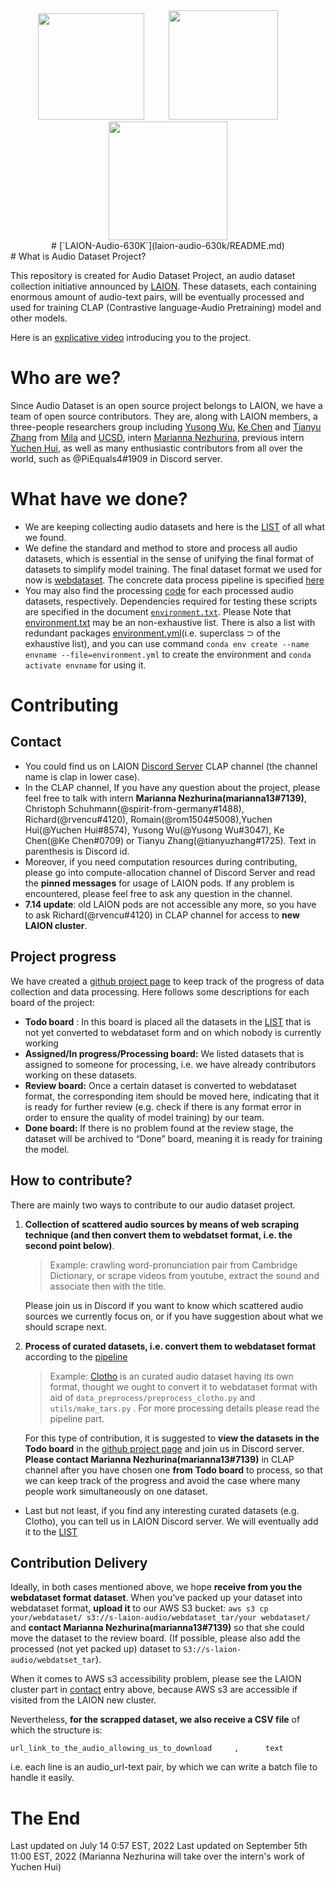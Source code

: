<div align = "center">
<a href="./data_collection/README.md"><img src= "https://img.shields.io/badge/%20-List%20of%20all%20Datasets-red" width = "170px" /></a> &nbsp;&nbsp;&nbsp;&nbsp;&nbsp;&nbsp;&nbsp;&nbsp;&nbsp;<a href="https://github.com/orgs/LAION-AI/projects/2/views/1"><img src= "https://img.shields.io/badge/%20-Github%20Project%20Page-red" width = "175px" /></a>&nbsp;&nbsp;&nbsp;&nbsp;&nbsp;&nbsp;&nbsp;&nbsp;<a href="./data_preprocess/README.md"><img src= "https://img.shields.io/badge/%20-Data%20Process%20Pipeline-red" width = "190px" /></a>
</div> 
<center>
# [`LAION-Audio-630K`](laion-audio-630k/README.md)
</center>
# What is Audio Dataset Project?

This repository is created for Audio Dataset Project, an audio dataset collection initiative announced by [LAION](https://laion.ai/). These datasets, each containing enormous amount of audio-text pairs, will be eventually processed and used for training CLAP (Contrastive language-Audio Pretraining) model and other models.

Here is an [explicative video](https://youtu.be/U16VyK2eIYU) introducing you to the project.


# Who are we?

Since Audio Dataset is an open source project belongs to LAION, we have a team of open source contributors. They are, along with LAION members, a three-people researchers group including [Yusong Wu](https://lukewys.github.io/), [Ke Chen](https://www.knutchen.com/) and [Tianyu Zhang](https://mila.quebec/en/person/tianyu-zhang/) from [Mila](https://mila.quebec/) and [UCSD](https://ucsd.edu/), intern [Marianna Nezhurina](https://github.com/marianna13),  previous intern [Yuchen Hui](https://github.com/YuchenHui22314), as well as many enthusiastic contributors from all over the world, such as @PiEquals4#1909 in Discord server.

# What have we done?

- We are keeping collecting audio datasets and here is the [LIST](./data_collection/README.md) of all what we found.
- We define the standard and method to store and process all audio datasets, which is essential in the sense of unifying the final format of datasets to simplify model training. The final dataset format we used for now is [webdataset](https://github.com/webdataset/webdataset). The concrete data process pipeline is specified [here](data_preprocess/README.md) 
- You may also find the processing [code](./data_preprocess/) for each processed audio datasets, respectively. Dependencies required for testing these scripts are specified in the document [`environment.txt`](./data_preprocess/environment.txt). Please Note that [environment.txt](./data_preprocess/environment.txt) may be an non-exhaustive list. There is also a list with redundant packages [environment.yml](./data_preprocess/environment.yml)(i.e. superclass $\supset$ of the exhaustive list), and you can use command `conda env create --name envname --file=environment.yml` to create the environment and `conda activate envname` for using it. 

# Contributing

## Contact

- You could find us on LAION [Discord Server](https://discord.com/invite/eq3cAMZtCC) CLAP channel (the channel name is clap in lower case).
- In the CLAP channel, If you have any question about the project, please feel free to talk with intern **Marianna Nezhurina(marianna13#7139)**, Christoph Schuhmann(@spirit-from-germany#1488), Richard(@rvencu#4120), Romain(@rom1504#5008),Yuchen Hui(@Yuchen Hui#8574), Yusong Wu(@Yusong Wu#3047), Ke Chen(@Ke Chen#0709) or Tianyu Zhang(@tianyuzhang#1725). Text in parenthesis is Discord id.
- Moreover, if you need computation resources during contributing, please go into compute-allocation channel of Discord Server and read the **pinned messages** for usage of LAION pods. If any problem is encountered, please feel free to ask any question in the channel.
- **7.14 update**: old LAION pods are not accessible any more, so you have to ask Richard(@rvencu#4120) in CLAP channel for access to **new LAION cluster**.

## Project progress

We have created a [github project page](https://github.com/orgs/LAION-AI/projects/2) to keep track of the progress of data collection and data processing. Here follows some descriptions for each board of the project:

- **Todo board** : In this board is placed all the datasets in the [LIST](./data_collection/README.md) that is not yet converted to webdataset form and on which nobody is currently working
- **Assigned/In progress/Processing board:** We listed datasets that is assigned to someone for processing, i.e. we have already contributors working on these datasets.
- **Review board:**  Once a certain dataset is converted to webdataset format, the corresponding item should be moved here, indicating that it is ready for further review (e.g. check if there is any format error in order to ensure the quality of model training) by our team.
- **Done board:**  If there is no problem found at the review stage, the dataset will be archived to “Done” board, meaning it is ready for training the model.

## How to contribute?

There are mainly two ways to contribute to our audio dataset project.

1. **Collection of scattered audio sources by means of web scraping technique (and then convert them to webdatset format, i.e. the second point below)**. 
    > Example: crawling word-pronunciation pair from Cambridge Dictionary, or scrape videos from youtube, extract the sound and associate then with the title.
    
    Please join us in Discord if you want to know which scattered audio sources we currently focus on, or if you have suggestion about what we should scrape next.
    
2. **Process of curated datasets, i.e. convert them to webdataset format** according to the [pipeline](./data_preprocess/README.md)
    > Example: [Clotho](https://zenodo.org/record/4783391#.Yr4en3bMLb2) is an curated audio dataset having its own format, thought we ought to convert it to webdataset format with aid of `data_preprocess/preprocess_clotho.py` and `utils/make_tars.py` . For more processing details please read the pipeline part.
    
    For this type of contribution, it is suggested to **view the datasets in the Todo board** in the  [github project page](https://github.com/orgs/LAION-AI/projects/2) and join us in Discord server. **Please contact Marianna Nezhurina(marianna13#7139)** in CLAP channel after you have chosen one **from** **Todo board** to process, so that we can keep track of the progress and avoid the case where many people work simultaneously on one dataset.
    

-  Last but not least, if you find any interesting curated datasets (e.g. Clotho), you can tell us in LAION Discord server. We will eventually add it to the [LIST](data_collection/README.md)

## Contribution Delivery 

Ideally, in both cases mentioned above, we hope **receive from you the webdataset format dataset**. When you’ve packed up your dataset into webdataset format, **upload it** to our AWS S3 bucket: `aws s3 cp your/webdataset/ s3://s-laion-audio/webdataset_tar/your webdataset/` and **contact Marianna Nezhurina(marianna13#7139)** so that she could move the dataset to the review board. (If possible, please also add the processed (not yet packed up) dataset to `S3://s-laion-audio/webdatset_tar`). 

When it comes to AWS s3 accessibility problem, please see the LAION cluster part in [contact](#contact) entry above, because AWS s3 are accessible if visited from the LAION new cluster.

Nevertheless, **for the scrapped dataset, we also receive a CSV file** of which the structure is:

`url_link_to_the_audio_allowing_us_to_download     ,      text`          

i.e. each line is an audio_url-text pair, by which we can write a batch file to handle it easily.

# The End
Last updated on July 14 0:57 EST, 2022
Last updated on September 5th 11:00 EST, 2022 (Marianna Nezhurina will take over the intern's work of Yuchen Hui)

